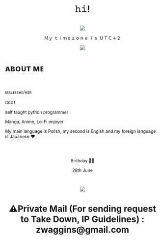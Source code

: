 <body>
    <h1 align="center">  𝚑𝚒! </h1>
<br>
  <div align="center">
    <a herf="https://discord.com/users/878707158500397127">
      <img src="https://lanyard.cnrad.dev/api/878707158500397127?idleMessage=Not alive"
           />
    </a>
    <br>
    <p>Ｍｙ ｔｉｍｅｚｏｎｅ ｉｓ ＵＴＣ＋２</p>
      <div>
      <img src="https://cdn.discordapp.com/attachments/879070848739315742/981258714608717885/ScalyEnergeticAmericanlobster-max-1mb.gif" align="center">
      </div>
     <h1 align="left"> ᴀʙᴏᴜᴛ ᴍᴇ </h1> 
     <br>
     <p align="left"> ᴍᴀʟᴇ/sʜᴇ/ʜᴇʀ <p>
      <p align="left">  <p>
        <p align="left"> ɪᴅɪᴏᴛ  <p>
      <p align="left"> self taught python programmer <p>
      <p align="left"> Manga, Anime, Lo-Fi enjoyer <p>
      <p align="left"> My main language is Polish, my second is Engish and my foreign language is Japanese ❤
      <p align="left">
      <br>
      <br>
        <p align="center">Birthday 🎈🎈<p>
        <p align="center">28th June<p> 
      <br>
      <div align="center">
           <img src="https://c.tenor.com/MfLBVayxOc8AAAAC/my-dress-up-darling-sono-bisque-doll-wa-koi-wo-suru.gif">
          <h1>⚠️Private Mail (For sending request to Take Down, IP Guidelines) :  zwaggins@gmail.com<h1>
